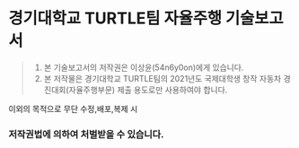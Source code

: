 경기대학교 TURTLE팀 자율주행 기술보고서
=======================================

> 1. 본 기술보고서의 저작권은 이상윤(54n6y0on)에게 있습니다.
> 2. 본 저작물은 경기대학교 TURTLE팀의 2021년도 국제대학생 창작 자동차 경진대회(자율주행부문) 제출 용도로만 사용하여야 합니다.  



이외의 목적으로 무단 수정,배포,복제 시  
### 저작권법에 의하여 처벌받을 수 있습니다. 

